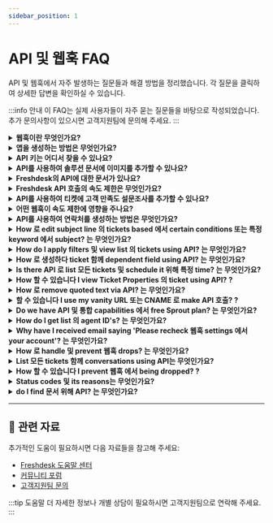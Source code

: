 ```yaml
---
sidebar_position: 1
---
```


# API 및 웹훅 FAQ

API 및 웹훅에서 자주 발생하는 질문들과 해결 방법을 정리했습니다. 각 질문을 클릭하여 상세한 답변을 확인하실 수 있습니다.

:::info 안내
이 FAQ는 실제 사용자들이 자주 묻는 질문들을 바탕으로 작성되었습니다. 추가 문의사항이 있으시면 고객지원팀에 문의해 주세요.
:::

<details>
<summary><strong>웹훅이란 무엇인가요?</strong></summary>

웹훅은 특정 이벤트가 발생할 때 트리거되는 애플리케이션 또는 웹 서비스에 대한 콜백입니다. means you 할 수 있습니다 set up 웹훅 로 look 위해 특정 업데이트, change 또는 action 로 occur 에서 your Helpdesk 및 it 할 것입니다 automatically push information you specify 로 애플리케이션 you want. 간단히 말해서, 두 애플리케이션이 웹훅을 사용하여 통신합니다. 웹훅 될 수 있습니다 트리거됨 via automation 규칙 run 에서 ticket creation 및 규칙 run 에서 ticket updates 에서 Freshdesk.

</details>

<details>
<summary><strong>앱을 생성하는 방법은 무엇인가요?</strong></summary>

Freshdesk에서 다양한 앱 생성에 대한 정보를 얻으려면 다음 문서를 참조하십시오: [https: //developers. freshdesk. com/v2/docs/빠른-start/](https: //developers. freshdesk. com/v2/docs/빠른-start/)

</details>

<details>
<summary><strong>API 키는 어디서 찾을 수 있나요?</strong></summary>

**Note: **If your account is 에서 **Sprout** plan, API 키 및 API 기능 할 것입니다 NOT be 사용 가능. API 키 is unique 영숫자 식별자, 위해 각 agent 에서 your Freshdesk Account. Irrespective 의 버전 의 **Freshdesk's API** you use, you 할 것입니다 해야 합니다 provide either your 사용자명 및 비밀번호 combination 또는 your API 키 위해 인증 making API 호출 에 의해 triggering 웹훅. API 키를 검색하는 방법은 다음과 같습니다: - Freshdesk 계정에 로그인하십시오 - Click 에서 your 프로필 사진 icon 에서 top right corner 및 select **프로필 설정**! [이미지](https: //s3. amazonaws. com/cdn. freshdesk. com/data/helpdesk/attachments/production/43123696/original/zF3n_DLVhON3Bsp8O71jLHmkLl9gs1WFew. png? 1548399480) - 에서 right pane, you 할 것입니다 find **API 키** - 서드파티 솔루션을 인증하는 데 필요에 따라 이를 복사하여 붙여넣으십시오 Please 보장하다 you are administrator/account administrator 로 perform helpdesk 활동 using API. 다음 사항을 기억하십시오: API 키 위해 admin/account admin are based 에서 role capabilities. 위해 example, account admin API is 필수 로 설치 app 에서 마켓플레이스 또는 위해 any 통합, while admin's API 될 수 있습니다 used 위해 any ticketing-related 활동. If you encounter any issues finding your API 키 하위에서 your profile, kindly log 에서 로 your helpdesk 에서 다른 브라우저 또는 clear 캐시 또는 쿠키 에서 your existing 브라우저. Then, log 에서 if needed 및 navigate 통해 your 프로필 설정 로 find your API 키.

</details>

<details>
<summary><strong>API를 사용하여 솔루션 문서에 이미지를 추가할 수 있나요?</strong></summary>

네, API를 사용하여 솔루션 문서에 인라인 이미지를 추가할 수 있습니다. Refer 로 샘플 코드 given 아래에: \{"description": "Test Article *이미지: Smiley face*", "status": 2, "title": "Solutions API", "type": 1\} Note: Please 보장하다 image 되어야 합니다 hosted 에서 공개 위치.

</details>

<details>
<summary><strong>Freshdesk의 API에 대한 문서가 있나요?</strong></summary>

Please visit [http: //developer. freshdesk. com/API](http: //developer. freshdesk. com/API) 위해 API 문서.

</details>

<details>
<summary><strong>Freshdesk API 호출의 속도 제한은 무엇인가요?</strong></summary>

**Note: **per-minute rate limiting is being rolled out 에서 batches. number 의 API 호출 you 할 수 있습니다 make is based 에서 your plan. This limit is applied 로 your account irrespective 의 number 의 agents you have 또는 IP addresses 사용되었습니다 make calls. We're currently moving 모든 Freshdesk accounts 에서 per-hour limit 로 per-minute limit. 에서 this article, we'll give you details 에서 both. **Call limits per minute** **Plan****Calls per minute** **Maximum limit per endpoint** Free00Growth200Ticket 생성하다 - 80Ticket 업데이트 - 80Tickets List - 20Contacts List - 20Pro400Ticket 생성하다 - 160Ticket 업데이트 - 160Tickets List - 100Contacts List - 100Enterprise700Ticket 생성하다 - 280Ticket 업데이트 - 280Tickets List - 200Contacts List - 200 위해 더 details, visit our [developer portal](https: //developers. freshdesk. com/API/). If you are looking 로 increase your API limit, 또는 move 로 per-minute limiting, please drop email 로 support@freshdesk. com 함께 details 에서 your use-case 및 we'll help you sort this out. **** **Please note: 위해 모든 trial period API limit is 50 per minute. **

</details>

<details>
<summary><strong>API를 사용하여 티켓에 고객 만족도 설문조사를 추가할 수 있나요?</strong></summary>

Yes, here is API 문서 위해 creating Satisfaction Survey: [https: //developer. freshdesk. com/API/#create_satisfaction_rating](https: //developer. freshdesk. com/API/#create_satisfaction_rating). endpoint API/v2/tickets/[ticket_id]/satisfaction_ratings is one 위해 creating satisfaction rating using API.

</details>

<details>
<summary><strong>어떤 웹훅이 속도 제한에 영향을 주나요?</strong></summary>

Any 웹훅 you have set up 에서 your Freshdesk - be it 에서 automation rule, 또는 external 웹훅 ( like Zapier 또는 TimeCamp) - 할 것입니다 contribute towards adding 로 API 호출 resulting 에서 meeting 함께 your rate limits.

</details>

<details>
<summary><strong>API를 사용하여 연락처를 생성하는 방법은 무엇인가요?</strong></summary>

Refer this [link](https: //developer. freshdesk. com/API/#create_contact) 로 get detailed information 에서 creating contact using API.

</details>

<details>
<summary><strong>How 로 edit subject line 의 tickets based 에서 certain conditions 또는 특정 keyword 에서 subject? 는 무엇인가요?</strong></summary>

This 될 수 있습니다 done using API. Navigate 로 **Admin > Workflow > Automations > Ticket Creation > 새로운 Rule** 및 set up automation rule as follows: **Condition: **Description contains ". . . . . . . . . . . " **Action: **트리거 웹훅! [이미지](https: //s3. amazonaws. com/cdn. freshdesk. com/data/helpdesk/attachments/production/50001067860/original/sHUR6bJSwyf2TAO-2XJZ-ly3VGO0HOFrEQ. png? 1588840658) Kindly refer 로 this[link](https: //developers. freshdesk. com/API/#update_ticket) 위해 더 information 에서 updating ticket details via API. Copy code accordingly 위해 changing subject.

</details>

<details>
<summary><strong>How do I apply filters 및 view list 의 tickets using API? 는 무엇인가요?</strong></summary>

You 할 수 있습니다 view tickets 에서 custom ticket list view, using API. You 할 수 있습니다 make use 의 v1 의 API 로 have this done. Please refer 로 this [문서](https: //freshdesk. com/API#view_all_ticket) 위해 detailed information 에서 같은.

</details>

<details>
<summary><strong>How 로 생성하다 ticket 함께 dependent field using API? 는 무엇인가요?</strong></summary>

You 할 수 있습니다 use **생성하다 ticket 함께 custom fields** commands via API as given 에서 this [link](https: //developer. freshdesk. com/API/#create_ticket) 로 생성하다 ticket 함께 dependent field using API.

</details>

<details>
<summary><strong>Is there API 로 list 모든 tickets 및 schedule it 위해 특정 time? 는 무엇인가요?</strong></summary>

You 할 수 있습니다 list 모든 tickets 에서 periodic basis. API 문서 될 것입니다 사용 가능 에서 [http: //developer. freshdesk. com/API/#list_all_tickets](http: //developer. freshdesk. com/API/#list_all_tickets). **Note: ** automated script has 로 be run 에서 your end 로 run this API 호출 에서 ***specified time interval. ***

</details>

<details>
<summary><strong>How 할 수 있습니다 I view Ticket Properties 의 ticket using API? ?</strong></summary>

You 할 수 있습니다 use API 로 "View Ticket" 및 as part 의 response, you 할 수 있을 것입니다 receive Tag added 로 ticket. **Command** **: ** Get **콜백 U****R****L: **/API/v2/tickets/[id] **Sample Curl: **curl -v -u 사용자명: 비밀번호 -H "Content-Type: 애플리케이션/json" -X GET '[https: //domain. freshdesk. com/API/v2/tickets/20](https: //domain. freshdesk. com/API/v2/tickets/20)'

</details>

<details>
<summary><strong>How 로 remove quoted text via API? 는 무엇인가요?</strong></summary>

You 할 수 있습니다 use this command 아래에 로 remove quoted text 통해 API: client. interface. 트리거("click", \{id: "delete_quoted_text"\})

</details>

<details>
<summary><strong>할 수 있습니다 I use my vanity URL 또는 CNAME 로 make API 호출? ?</strong></summary>

As 의 now, V2 의 Freshdesk's API supports 만 Freshdesk URL 에서 HTTPs. Making calls using vanity URL isn't supported.

</details>

<details>
<summary><strong>Do we have API 및 통합 capabilities 에서 free Sprout plan? 는 무엇인가요?</strong></summary>

No, access 로 Freshdesk API 및 통합 capabilities is not 사용 가능 에서 free Sprout plan. It 될 것입니다 **사용 가능 에서 Blossom plan onwards. ** Please refer [here](https: //freshdesk. com/helpdesk-기능) 위해 detailed 기능 comparison chart.

</details>

<details>
<summary><strong>How do I get list 의 agent ID's? 는 무엇인가요?</strong></summary>

You 할 수 있습니다 use our API 로 get list 의 모든 agents 할 것입니다 include Agent's IDs as well. 로 know 더 about 같은 you 할 수 있습니다 make use 의 [https: //developers. freshdesk. com/API/#list_all_agents](https: //developers. freshdesk. com/API/#list_all_agents)

</details>

<details>
<summary><strong>Why have I received email saying 'Please recheck 웹훅 settings 에서 your account'? 는 무엇인가요?</strong></summary>

This is notification email that is auto-generated 웹훅 which is 트리거됨 에서 your account fails. This 웹훅 될 수 있습니다 part 의 automations 또는 에서 your server. you set-up 웹훅, you 할 것입니다 have entered incorrect URL 또는 content 에서 script 위해 웹훅 될 수 있습니다 incorrect. Please 확인하다 you have entered right URL 위해 those 웹훅 및 확인하다 if 규칙 are set correctly.

</details>

<details>
<summary><strong>How 로 handle 및 prevent 웹훅 drops? 는 무엇인가요?</strong></summary>

웹훅 is 콜백 로 애플리케이션 또는 웹 서비스 트리거됨 특정 이벤트 occurs. 에서 case 의 특정 업데이트, change, 또는 action 에서 your helpdesk, you 할 수 있습니다 set up 웹훅 로 automatically push 특정 information 로 애플리케이션 통해 Freshdesk automations - ticket creation 및 ticket 업데이트 규칙. You 할 수 있습니다 구성하다 as 많은 웹훅 위해 이벤트 triggers as you want 하지만 execute them 만 based 에서 [API rate limit](https: //developer. freshdesk. com/API/#ratelimit) 위해 your account. Any 웹훅 beyond limit 될 것입니다 postponed 로 next hour if you schedule 더 than assigned call rate. If system postpones 웹훅 에서 execution 위해 더 than 24 hours, Freshdesk drops 웹훅 및 sends following alert email 로 helpdesk admin.! [이미지](https: //s3. amazonaws. com/cdn. freshdesk. com/data/helpdesk/attachments/production/50006747944/original/p3DNq-mnBj1zVIbx0Sn1w_qlKw9-92mXEg. png? 1666789883) 또한, 보장하다 로 set-up 웹훅 함께 correct URL 및 follow proper syntax 위해 웹훅 content 로 avoid 웹훅 failures during execution. Please reach out 로 [support@freshdesk. com](mailto: support@freshdesk. com) 로 learn 더 about setting up 웹훅 위해 your business use-case 더 efficiently 및 avoid failures 에 의해 keeping them within API rate limit.

</details>

<details>
<summary><strong>List 모든 tickets 함께 conversations using API는 무엇인가요?</strong></summary>

You 할 수 있습니다 use API [https: //developers. freshdesk. com/API/#list_all_ticket_notes](https: //developers. freshdesk. com/API/#list_all_ticket_notes) 로 list 모든 conversations 의 ticket. You 할 수 있습니다 make use 의 script 로 fetch conversations 의 모든 tickets as 필수. 로 know tickets 에서 there are multiple conversations you 할 수 있습니다 take export 의 tickets 에서 list view page. Choose parameter 'Customer interaction' 및 if this is 더 than 1 it means customer has replied 로 ticket after creating it.

</details>

<details>
<summary><strong>How 할 수 있습니다 I prevent 웹훅 에서 being dropped? ?</strong></summary>

웹훅 될 것입니다 dropped 만 if it exceeds permitted API rate limit 의 your Freshdesk Account. Please write 로 support@freshdesk. com 함께 details regarding 웹훅 및 use-case 위해 you had set it up. One 의 our agents 할 것입니다 get 에서 contact 함께 you 로 discuss 에서 making this 더 efficient 위해 you, after you 할 수 있습니다 트리거 웹훅 및 keep it within rate limit.

</details>

<details>
<summary><strong>Status codes 및 its reasons는 무엇인가요?</strong></summary>

에서 Freshdesk, error codes 할 수 있습니다 appear during various interactions 및 processes, indicating 특정 issues 또는 anomalies need attention. Understanding these error codes 및 their reasons 할 수 있습니다 help diagnose 및 해결하다 underlying problems efficiently. 아래에 are 일부 일반적인 error codes encountered 에서 Freshdesk 및 reasons they 할 수 있습니다 occur: HTTP STATUS CODETEXTDESCRIPTION200 OK request was successful, 및 server responded 함께 requested data. 201 Created request was successful, 및 새로운 resource was created. 204 No Content request was successful, 하지만 there is no content 로 send 에서 response. 400Client 또는 Validation ErrorThe request body/query string is not 에서 correct format. 위해 example, [생성하다 ticket](http: //developer. freshdesk. com/API/#create_ticket) API requires **requester_id** field 로 be sent as part 의 request 및 if it is missing, this status code is returned. 401Authentication FailureIndicates **인증** header is either missing 또는 incorrect. You 할 수 있습니다 learn 더 about 인증 header [here. ](http: //developer. freshdesk. com/API/#인증)403Access DeniedThis indicates agent whose credentials were used 에서 making this request was not authorized 로 perform this API 호출. It 될 수 있습니다 this API 호출 requires admin level credentials 또는 perhaps Freshdesk portal doesn't have corresponding 기능 enabled. It 할 수 있습니다 또한 indicate user has reached maximum number 의 failed login attempts 또는 account has reached maximum number 의 agents404Requested Resource not FoundThis status code is returned request contains invalid ID/Freshdesk domain 에서 URL 또는 invalid URL itself. 위해 example, API 호출 로 검색하다 ticket 함께 invalid ID 할 것입니다 return HTTP 404 status code 로 let you know no 그러한 ticket exists. 405Method not allowedThis API request used wrong HTTP verb/method. 위해 example, API PUT request 에서 /API/v2/tickets endpoint 할 것입니다 return HTTP 405 as /API/v2/tickets allows 만 GET 및 POST requests. 406Unsupported Accept HeaderOnly **애플리케이션/json** 및 ***/*** are supported. uploading files multipart/form-data is supported. 409Inconsistent/Conflicting StateThe resource that is being created/updated is 에서 inconsistent 또는 conflicting state. 위해 example, if you attempt 로 [생성하다 Contact](http: //developer. freshdesk. com/API/#create_user) 함께 email that is 이미 associated 함께 existing user, this code 될 것입니다 returned. 415Unsupported Content-typeContent type **애플리케이션/xml** is not supported. 만 **애플리케이션/json** is supported. 429Rate Limit ExceededThe API rate limit allotted 위해 your Freshdesk domain has been exhausted. 500Unexpected Server ErrorPhew! ! You 할 수 있습니다't do anything 더 here. This indicates error 에서 Freshdesk's side. Please [support@freshdesk. com](mailto: support@freshdesk. com) your API script along 함께 response headers. We 할 것입니다 reach you out 로 you 및 fix this ASAP. 502Bad Gateway server, while acting as gateway 또는 proxy, received invalid response 에서 upstream server. 503 Service Unavailable server is not ready 로 handle request, possibly due 로 maintenance 또는 overload. 504 Gateway Timeout server, while acting as gateway 또는 proxy, did not receive timely response 에서 upstream server.

</details>

<details>
<summary><strong>do I find 문서 위해 API? 는 무엇인가요?</strong></summary>

Freshdesk API 문서 될 수 있습니다 found 하위에서 - [https: //developers. freshdesk. com/API](https: //developers. freshdesk. com/API). Using information 사용 가능 here, you 할 수 있을 것입니다 구축하다 your own account 특정 API based 에서 your business requirements.

</details>

---

## 🔗 관련 자료

추가적인 도움이 필요하시면 다음 자료들을 참고해 주세요:

- [Freshdesk 도움말 센터](https://support.freshdesk.com)
- [커뮤니티 포럼](https://community.freshworks.com)
- [고객지원팀 문의](mailto:support@freshdesk.com)

:::tip 도움말
더 자세한 정보나 개별 상담이 필요하시면 고객지원팀으로 연락해 주세요.
:::
